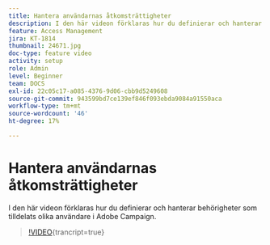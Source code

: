 ```yaml
---
title: Hantera användarnas åtkomsträttigheter
description: I den här videon förklaras hur du definierar och hanterar behörigheter som tilldelats olika användare i Adobe Campaign.
feature: Access Management
jira: KT-1814
thumbnail: 24671.jpg
doc-type: feature video
activity: setup
role: Admin
level: Beginner
team: DOCS
exl-id: 22c05c17-a085-4376-9d06-cbb9d5249608
source-git-commit: 943599bd7ce139ef846f093ebda9084a91550aca
workflow-type: tm+mt
source-wordcount: '46'
ht-degree: 17%

---
```


# Hantera användarnas åtkomsträttigheter

I den här videon förklaras hur du definierar och hanterar behörigheter som tilldelats olika användare i Adobe Campaign.

>[!VIDEO](https://video.tv.adobe.com/v/24671?learn=on){trancript=true}

